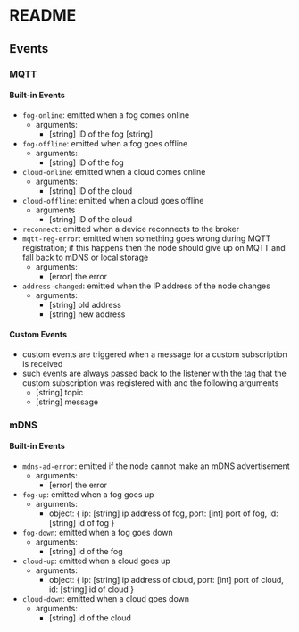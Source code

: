 # README

## Events

### MQTT

#### Built-in Events
-  `fog-online`: emitted when a fog comes online
    - arguments:
        - [string] ID of the fog [string]
- `fog-offline`: emitted when a fog goes offline
    - arguments:
        - [string] ID of the fog
- `cloud-online`: emitted when a cloud comes online
    - arguments:
        - [string] ID of the cloud
- `cloud-offline`: emitted when a cloud goes offline
    - arguments
        - [string] ID of the cloud
- `reconnect`: emitted when a device reconnects to the broker
- `mqtt-reg-error`: emitted when something goes wrong during MQTT registration; if this happens then the node should give up on MQTT and fall back to mDNS or local storage
    - arguments:
        - [error] the error
- `address-changed`: emitted when the IP address of the node changes
    - arguments:
        - [string] old address
        - [string] new address

#### Custom Events
- custom events are triggered when a message for a custom subscription is received
- such events are always passed back to the listener with the tag that the custom subscription was registered with and the following arguments
    - [string] topic
    - [string] message

### mDNS

#### Built-in Events
- `mdns-ad-error`: emitted if the node cannot make an mDNS advertisement
    - arguments:
        - [error] the error
- `fog-up`: emitted when a fog goes up
    - arguments:
        - object: {
            ip: [string] ip address of fog,
            port: [int] port of fog,
            id: [string] id of fog
        }
- `fog-down`: emitted when a fog goes down
    - arguments:
        - [string] id of the fog
- `cloud-up`: emitted when a cloud goes up
    - arguments:
        - object: {
            ip: [string] ip address of cloud,
            port: [int] port of cloud,
            id: [string] id of cloud
        }
- `cloud-down`: emitted when a cloud goes down
    - arguments:
        - [string] id of the cloud
